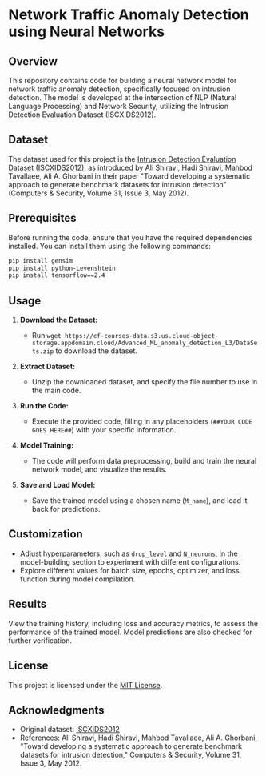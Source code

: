 # Network Traffic Anomaly Detection using Neural Networks

## Overview

This repository contains code for building a neural network model for network traffic anomaly detection, specifically focused on intrusion detection. The model is developed at the intersection of NLP (Natural Language Processing) and Network Security, utilizing the Intrusion Detection Evaluation Dataset (ISCXIDS2012).

## Dataset

The dataset used for this project is the [Intrusion Detection Evaluation Dataset (ISCXIDS2012)](https://www.unb.ca/cic/datasets/ids.html), as introduced by Ali Shiravi, Hadi Shiravi, Mahbod Tavallaee, Ali A. Ghorbani in their paper "Toward developing a systematic approach to generate benchmark datasets for intrusion detection" (Computers & Security, Volume 31, Issue 3, May 2012).

## Prerequisites

Before running the code, ensure that you have the required dependencies installed. You can install them using the following commands:

```bash
pip install gensim
pip install python-Levenshtein
pip install tensorflow==2.4
```

## Usage

1. **Download the Dataset:**
   - Run `wget https://cf-courses-data.s3.us.cloud-object-storage.appdomain.cloud/Advanced_ML_anomaly_detection_L3/DataSets.zip` to download the dataset.

2. **Extract Dataset:**
   - Unzip the downloaded dataset, and specify the file number to use in the main code.

3. **Run the Code:**
   - Execute the provided code, filling in any placeholders (`##YOUR CODE GOES HERE##`) with your specific information.

4. **Model Training:**
   - The code will perform data preprocessing, build and train the neural network model, and visualize the results.

5. **Save and Load Model:**
   - Save the trained model using a chosen name (`M_name`), and load it back for predictions.

## Customization

- Adjust hyperparameters, such as `drop_level` and `N_neurons`, in the model-building section to experiment with different configurations.
- Explore different values for batch size, epochs, optimizer, and loss function during model compilation.

## Results

View the training history, including loss and accuracy metrics, to assess the performance of the trained model. Model predictions are also checked for further verification.

## License

This project is licensed under the [MIT License](LICENSE).

## Acknowledgments

- Original dataset: [ISCXIDS2012](https://www.unb.ca/cic/datasets/ids.html)
- References: Ali Shiravi, Hadi Shiravi, Mahbod Tavallaee, Ali A. Ghorbani, "Toward developing a systematic approach to generate benchmark datasets for intrusion detection," Computers & Security, Volume 31, Issue 3, May 2012.
